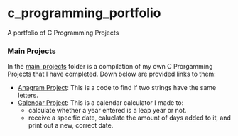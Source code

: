 # c_programming_portfolio
A portfolio of C Programming Projects


### Main Projects
In the [main_projects](https://github.com/TenaCity23/c_programming/tree/main/main_projects) folder is a compilation of my own C Prorgamming Projects that I have completed. Down below are provided links to them: 

* [Anagram Project](https://github.com/TenaCity23/c_programming/blob/main/main_projects/anagram.c): This is a code to find if two strings have the same letters.
* [Calendar Project](https://github.com/TenaCity23/c_programming/blob/main/main_projects/calendar.c): This is a calendar calculator I made to:
  - calculate whether a year entered is a leap year or not.
  - receive a specific date, caluclate the amount of days added to it, and print out a new, correct date.

